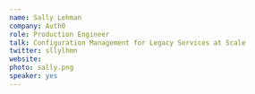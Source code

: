 ```yaml
---
name: Sally Lehman
company: Auth0
role: Production Engineer
talk: Configuration Management for Legacy Services at Scale
twitter: sllylhmn
website:
photo: sally.png
speaker: yes
---
```

